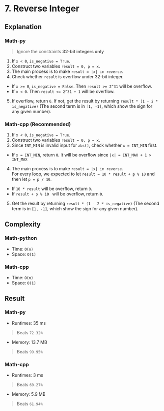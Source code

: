 # 7. Reverse Integer
## Explanation
### Math-py
> Ignore the constraints **32-bit integers only**
1. If `x < 0`, `is_negative = True`.
2. Construct two variables `result = 0, p = x`.
3. The main process is to make `result = |x| in reverse`.
4. Check whether `result` is overflow under 32-bit integer.
- If `x >= 0`, `is_negative = False`. Then `result >= 2^31` will be overflow.
- If `x < 0`. Then `result <= 2^31 + 1` will be overflow.
5. If overflow, return `0`. If not, get the result by returning `result * (1 - 2 * is_negative)` (The second term is in `[1, -1]`, which show the sign for any given number).
### Math-cpp (Recommended)
1. If `x < 0`, `is_negative = True`.
2. Construct two variables `result = 0, p = x`.
3. Since `INT_MIN` is invalid input for `abs()`, check whether `x = INT_MIN` first.
- If `x = INT_MIN`, return `0`. It will be overflow since `|x| = INT_MAX + 1 > INT_MAX`
4. The main process is to make `result = |x| in reverse`.  
For every loop, we expected to let `result = 10 * result + p % 10` and then let `p = p / 10`.
- If `10 * result` will be overflow, return `0`.
- If `result + p % 10 ` will be overflow, return `0`.
5. Get the result by returning `result * (1 - 2 * is_negative)` (The second term is in `[1, -1]`, which show the sign for any given number).
## Complexity
### Math-python
- Time: `O(n)`
- Space: `O(1)`
### Math-cpp
- Time: `O(n)`
- Space: `O(1)`
## Result
### Math-py
- Runtimes: 35 ms
> Beats `72.32%`
- Memory: 13.7 MB
> Beats `99.95%`
### Math-cpp
- Runtimes: 3 ms
> Beats `60.27%`
- Memory: 5.9 MB
> Beats `61.94%`
